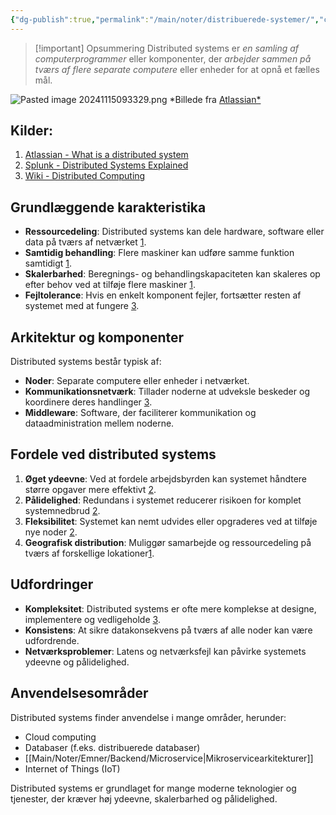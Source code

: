 ```yaml
---
{"dg-publish":true,"permalink":"/main/noter/distribuerede-systemer/","created":"2024-11-15T09:27:37.059+01:00"}
---
```


> [!important] Opsummering 
> Distributed systems er *en samling af computerprogrammer* eller komponenter, der *arbejder sammen på tværs af flere separate computere* eller enheder for at opnå et fælles mål. 


![Pasted image 20241115093329.png](/img/user/98_Images/Pasted%20image%2020241115093329.png)
*Billede fra [Atlassian*](https://www.atlassian.com/microservices/microservices-architecture/distributed-architecture)
## Kilder:
1. [Atlassian - What is a distributed system](https://www.atlassian.com/microservices/microservices-architecture/distributed-architecture)
2. [Splunk - Distributed Systems Explained](https://www.splunk.com/en_us/blog/learn/distributed-systems.html)
3. [Wiki - Distributed Computing](https://en.wikipedia.org/wiki/Distributed_computing)
## Grundlæggende karakteristika

- **Ressourcedeling**: Distributed systems kan dele hardware, software eller data på tværs af netværket [1](https://www.atlassian.com/microservices/microservices-architecture/distributed-architecture).
- **Samtidig behandling**: Flere maskiner kan udføre samme funktion samtidigt [1](https://www.atlassian.com/microservices/microservices-architecture/distributed-architecture).
- **Skalerbarhed**: Beregnings- og behandlingskapaciteten kan skaleres op efter behov ved at tilføje flere maskiner [1](https://www.atlassian.com/microservices/microservices-architecture/distributed-architecture).
- **Fejltolerance**: Hvis en enkelt komponent fejler, fortsætter resten af systemet med at fungere [3](https://en.wikipedia.org/wiki/Distributed_system).

## Arkitektur og komponenter

Distributed systems består typisk af:

- **Noder**: Separate computere eller enheder i netværket.
- **Kommunikationsnetværk**: Tillader noderne at udveksle beskeder og koordinere deres handlinger [3](https://en.wikipedia.org/wiki/Distributed_system).
- **Middleware**: Software, der faciliterer kommunikation og dataadministration mellem noderne.

## Fordele ved distributed systems

1. **Øget ydeevne**: Ved at fordele arbejdsbyrden kan systemet håndtere større opgaver mere effektivt [2](https://www.splunk.com/en_us/blog/learn/distributed-systems.html).
2. **Pålidelighed**: Redundans i systemet reducerer risikoen for komplet systemnedbrud [2](https://www.splunk.com/en_us/blog/learn/distributed-systems.html).
3. **Fleksibilitet**: Systemet kan nemt udvides eller opgraderes ved at tilføje nye noder [2](https://www.splunk.com/en_us/blog/learn/distributed-systems.html).
4. **Geografisk distribution**: Muliggør samarbejde og ressourcedeling på tværs af forskellige lokationer[1](https://www.atlassian.com/microservices/microservices-architecture/distributed-architecture).

## Udfordringer

- **Kompleksitet**: Distributed systems er ofte mere komplekse at designe, implementere og vedligeholde [3](https://en.wikipedia.org/wiki/Distributed_system).
- **Konsistens**: At sikre datakonsekvens på tværs af alle noder kan være udfordrende.
- **Netværksproblemer**: Latens og netværksfejl kan påvirke systemets ydeevne og pålidelighed.

## Anvendelsesområder

Distributed systems finder anvendelse i mange områder, herunder:
- Cloud computing
- Databaser (f.eks. distribuerede databaser)
- [[Main/Noter/Emner/Backend/Microservice\|Mikroservicearkitekturer]]
- Internet of Things (IoT)

Distributed systems er grundlaget for mange moderne teknologier og tjenester, der kræver høj ydeevne, skalerbarhed og pålidelighed.

